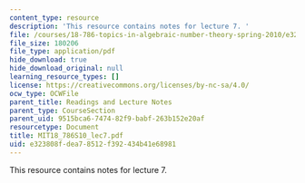 ```yaml
---
content_type: resource
description: 'This resource contains notes for lecture 7. '
file: /courses/18-786-topics-in-algebraic-number-theory-spring-2010/e323808fdea78512f392434b41e68981_MIT18_786S10_lec7.pdf
file_size: 180206
file_type: application/pdf
hide_download: true
hide_download_original: null
learning_resource_types: []
license: https://creativecommons.org/licenses/by-nc-sa/4.0/
ocw_type: OCWFile
parent_title: Readings and Lecture Notes
parent_type: CourseSection
parent_uid: 9515bca6-7474-82f9-babf-263b152e20af
resourcetype: Document
title: MIT18_786S10_lec7.pdf
uid: e323808f-dea7-8512-f392-434b41e68981
---
```

This resource contains notes for lecture 7. 